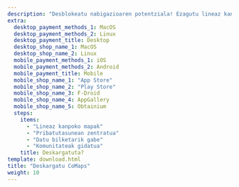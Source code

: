 ```yaml
---
description: "Desblokeatu nabigazioaren potentziala! Ezagutu lineaz kanpoko mapak, pribatutasunean zentratutako ezaugarriak eta komunitateak bultzatutako aplikazioa"
extra:
  desktop_payment_methods_1: MacOS
  desktop_payment_methods_2: Linux
  desktop_payment_title: Desktop
  desktop_shop_name_1: MacOS
  desktop_shop_name_2: Linux
  mobile_payment_methods_1: iOS
  mobile_payment_methods_2: Android
  mobile_payment_title: Mobile
  mobile_shop_name_1: "App Store"
  mobile_shop_name_2: "Play Store"
  mobile_shop_name_3: F-Droid
  mobile_shop_name_4: AppGallery
  mobile_shop_name_5: Obtainium
  steps:
    items:
      - "Lineaz kanpoko mapak"
      - "Pribatutasunean zentratua"
      - "Datu bilketarik gabe"
      - "Komunitateak gidatua"
    title: Deskargatuta?
template: download.html
title: "Deskargatu CoMaps"
weight: 10
---
```

